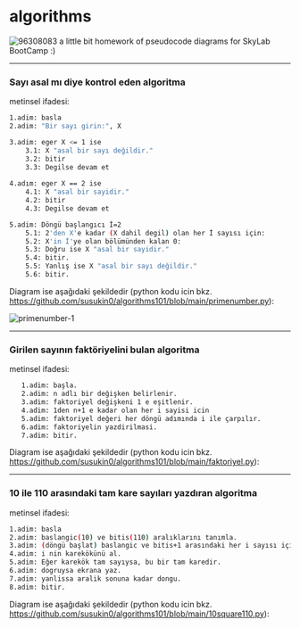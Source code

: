 # algorithms

 ![96308083](https://github.com/susukin0/algorithms101/assets/70662829/4c96aac3-35a3-459f-8d24-0b4cb176d42a) a little bit homework of pseudocode diagrams for SkyLab BootCamp :)

____________________________________________
### Sayı asal mı diye kontrol eden algoritma
metinsel ifadesi:
```sh
1.adim: basla
2.adim: "Bir sayı girin:", X

3.adim: eger X <= 1 ise
    3.1: X "asal bir sayı değildir."
    3.2: bitir
    3.3: Degilse devam et
    
4.adım: eger X == 2 ise
    4.1: X "asal bir sayidir."
    4.2: bitir
    4.3: Degilse devam et

5.adim: Döngü başlangıcı İ=2
    5.1: 2'den X'e kadar (X dahil degil) olan her İ sayısı için:
    5.2: X'in İ'ye olan bölümünden kalan 0:
    5.3: Doğru ise X "asal bir sayidir."
    5.4: bitir.
    5.5: Yanlış ise X "asal bir sayı değildir."
    5.6: bitir.
```
Diagram ise aşağıdaki şekildedir (python kodu icin bkz. https://github.com/susukin0/algorithms101/blob/main/primenumber.py):

![primenumber-1](https://github.com/susukin0/algorithms101/assets/70662829/a7986d4b-f3d4-4521-82a8-11e69a949c8d)


_____________________________________________________
### Girilen sayının faktöriyelini bulan algoritma
metinsel ifadesi:
```sh
   1.adim: başla.
   2.adim: n adlı bir değişken belirlenir.
   3.adim: faktoriyel değişkeni 1 e eşitlenir.
   4.adim: 1den n+1 e kadar olan her i sayisi icin
   5.adim: faktoriyel değeri her döngü adımında i ile çarpılır.
   6.adim: faktoriyelin yazdirilmasi.
   7.adim: bitir.
```
Diagram ise aşağıdaki şekildedir (python kodu icin bkz. https://github.com/susukin0/algorithms101/blob/main/faktoriyel.py):

_____________________________________________________________
### 10 ile 110 arasındaki tam kare sayıları yazdıran algoritma
metinsel ifadesi:
```sh
1.adim: basla
2.adim: baslangic(10) ve bitis(110) aralıklarını tanımla.
3.adim: (döngü başlat) baslangic ve bitis+1 arasındaki her i sayısı için
4.adim: i nin karekökünü al.
5.adim: Eğer karekök tam sayıysa, bu bir tam karedir.
6.adim: dogruysa ekrana yaz.
7.adim: yanlissa aralik sonuna kadar dongu.
8.adim: bitir.
```
Diagram ise aşağıdaki şekildedir (python kodu icin bkz. https://github.com/susukin0/algorithms101/blob/main/10square110.py):
